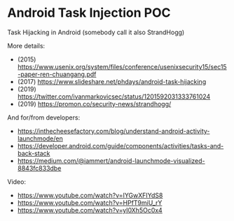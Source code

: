 # Android Task Injection POC
Task Hijacking in Android (somebody call it also StrandHogg)

More details:

- (2015) https://www.usenix.org/system/files/conference/usenixsecurity15/sec15-paper-ren-chuangang.pdf
- (2017) https://www.slideshare.net/phdays/android-task-hijacking
- (2019) https://twitter.com/ivanmarkovicsec/status/1201592031333761024
- (2019) https://promon.co/security-news/strandhogg/

And for/from developers:

- https://inthecheesefactory.com/blog/understand-android-activity-launchmode/en
- https://developer.android.com/guide/components/activities/tasks-and-back-stack
- https://medium.com/@iammert/android-launchmode-visualized-8843fc833dbe

Video:

- https://www.youtube.com/watch?v=IYGwXFIYdS8
- https://www.youtube.com/watch?v=HPfT9miU_rY
- https://www.youtube.com/watch?v=yI0Xh5Oc0x4

